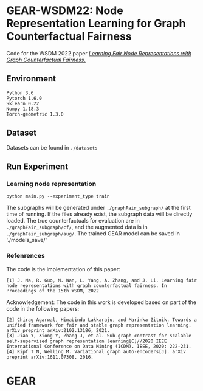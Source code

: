 # GEAR-WSDM22:  Node Representation Learning for Graph Counterfactual Fairness

Code for the WSDM 2022 paper [*Learning Fair Node Representations with Graph Counterfactual Fairness*.](https://arxiv.org/pdf/2201.03662.pdf)

## Environment
```
Python 3.6
Pytorch 1.6.0
Sklearn 0.22
Numpy 1.18.3
Torch-geometric 1.3.0 
```

## Dataset
Datasets can be found in ```./datasets```

## Run Experiment
### Learning node representation
```
python main.py --experiment_type train
```
The subgraphs will be generated under ```./graphFair_subgraph/``` at the first time of running. If the files already exist, the subgraph data will be directly loaded. The true counterfactuals for evaluation are in ```./graphFair_subgraph/cf/```, and the augmented data is in ```./graphFair_subgraph/aug/```. The trained GEAR model can be saved in './models_save/'

### Refenrences
The code is the implementation of this paper:
```
[1] J. Ma, R. Guo, M. Wan, L. Yang, A. Zhang, and J. Li. Learning fair node representations with graph counterfactual fairness. In Proceedings of the 15th WSDM, 2022
```
Acknowledgement: The code in this work is developed based on part of the code in the following papers:
```
[2] Chirag Agarwal, Himabindu Lakkaraju, and Marinka Zitnik. Towards a unified framework for fair and stable graph representation learning. arXiv preprint arXiv:2102.13186, 2021.
[3] Jiao Y, Xiong Y, Zhang J, et al. Sub-graph contrast for scalable self-supervised graph representation learning[C]//2020 IEEE International Conference on Data Mining (ICDM). IEEE, 2020: 222-231.
[4] Kipf T N, Welling M. Variational graph auto-encoders[J]. arXiv preprint arXiv:1611.07308, 2016.
```
# GEAR
